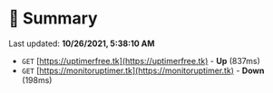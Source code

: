 # 📖 Summary
Last updated: **10/26/2021, 5:38:10 AM**

- `GET` [https://uptimerfree.tk](https://uptimerfree.tk) - **Up** (837ms)
- `GET` [https://monitoruptimer.tk](https://monitoruptimer.tk) - **Down** (198ms)
